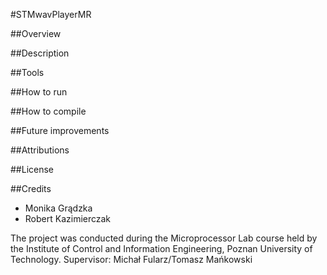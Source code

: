 #STMwavPlayerMR

##Overview

##Description

##Tools

##How to run

##How to compile

##Future improvements

##Attributions

##License

##Credits
* Monika Grądzka
* Robert Kazimierczak

The project was conducted during the Microprocessor Lab course held by the Institute of Control and Information Engineering, Poznan University of Technology.
Supervisor: Michał Fularz/Tomasz Mańkowski
